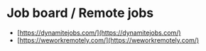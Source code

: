 # Job board / Remote jobs

* [https://dynamitejobs.com/](https://dynamitejobs.com/)
* [https://weworkremotely.com/](https://weworkremotely.com/)

